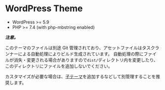 # WordPress Theme

- WordPress >= 5.9
- PHP >= 7.4 (with php-mbstring enabled)

**_注意。_**

このテーマのファイルは別途 Git 管理されており、アセットファイルはタスクランナーによる自動処理によりビルド生成されています。
自動処理の際にファイルが消失・変更される場合がありますので`dist/`ディレクトリ内を変更したり、このディレクトリにファイルを追加しないでください。

カスタマイズが必要な場合は、[子テーマ](https://wpdocs.osdn.jp/%E5%AD%90%E3%83%86%E3%83%BC%E3%83%9E)を追加するなどして別管理することを推奨します。
